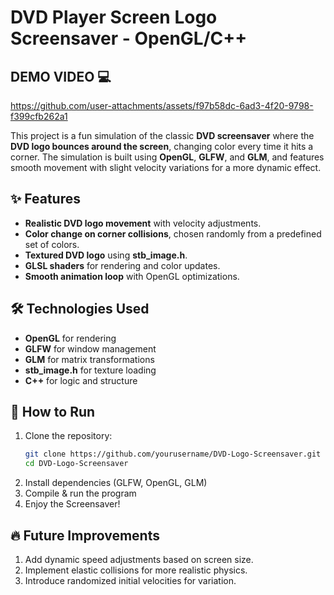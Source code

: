 # DVD Player Screen Logo Screensaver - OpenGL/C++

## DEMO VIDEO 💻
https://github.com/user-attachments/assets/f97b58dc-6ad3-4f20-9798-f399cfb262a1

This project is a fun simulation of the classic **DVD screensaver** where the **DVD logo bounces around the screen**, changing color every time it hits a corner. The simulation is built using **OpenGL**, **GLFW**, and **GLM**, and features smooth movement with slight velocity variations for a more dynamic effect.  

## ✨ Features  
- **Realistic DVD logo movement** with velocity adjustments.  
- **Color change on corner collisions**, chosen randomly from a predefined set of colors.  
- **Textured DVD logo** using **stb_image.h**.  
- **GLSL shaders** for rendering and color updates.  
- **Smooth animation loop** with OpenGL optimizations.  

## 🛠️ Technologies Used  
- **OpenGL** for rendering  
- **GLFW** for window management  
- **GLM** for matrix transformations  
- **stb_image.h** for texture loading  
- **C++** for logic and structure  

## 🚀 How to Run  
1. Clone the repository:  
   ```bash
   git clone https://github.com/yourusername/DVD-Logo-Screensaver.git
   cd DVD-Logo-Screensaver
2. Install dependencies (GLFW, OpenGL, GLM)
3. Compile & run the program
4. Enjoy the Screensaver!

## 🔥 Future Improvements
1. Add dynamic speed adjustments based on screen size.
2. Implement elastic collisions for more realistic physics.
3. Introduce randomized initial velocities for variation.
